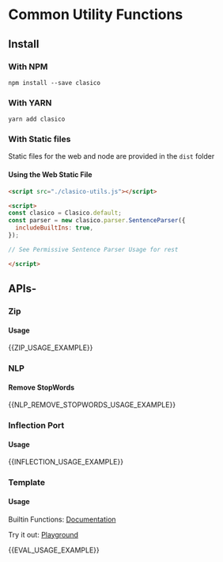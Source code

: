 # Common Utility Functions

## Install

### With NPM
```console
npm install --save clasico
```

### With YARN
```console
yarn add clasico
```

### With Static files

Static files for the web and node are provided in the `dist` folder

#### Using the Web Static File

```html
<script src="./clasico-utils.js"></script>

<script>
const clasico = Clasico.default;
const parser = new clasico.parser.SentenceParser({
  includeBuiltIns: true,
});

// See Permissive Sentence Parser Usage for rest 

</script>
```

## APIs-

### Zip

#### Usage

{{ZIP_USAGE_EXAMPLE}}

### NLP

#### Remove StopWords

{{NLP_REMOVE_STOPWORDS_USAGE_EXAMPLE}}


### Inflection Port

#### Usage

{{INFLECTION_USAGE_EXAMPLE}}

### Template

#### Usage

Builtin Functions: [Documentation](https://github.com/TheBinaryBrigade/clasico-utils/blob/main/src/template/README.md#table-of-contens)

Try it out: [Playground](https://thebinarybrigade.github.io/clasico-utils/)

{{EVAL_USAGE_EXAMPLE}}

<!-- ### Diff Utils

#### Usage

{{DIFF_USAGE_EXAMPLE}}

### Fuzzy Utils

#### Usage
{{FUZZY_USAGE_EXAMPLE}}

### Bisect Array Class

#### Usage
{{BISECT_ARRAY_USAGE_EXAMPLE}}

### Misc Utils

#### Usage

{{MISC_USAGE_EXAMPLE}} -->
